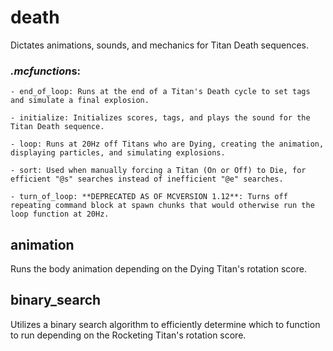 # death
Dictates animations, sounds, and mechanics for Titan Death sequences.

### *.mcfunction*s:
    - end_of_loop: Runs at the end of a Titan's Death cycle to set tags and simulate a final explosion.
    
    - initialize: Initializes scores, tags, and plays the sound for the Titan Death sequence.
    
    - loop: Runs at 20Hz off Titans who are Dying, creating the animation, displaying particles, and simulating explosions.
    
    - sort: Used when manually forcing a Titan (On or Off) to Die, for efficient "@s" searches instead of inefficient "@e" searches.
    
    - turn_of_loop: **DEPRECATED AS OF MCVERSION 1.12**: Turns off repeating command block at spawn chunks that would otherwise run the loop function at 20Hz.
    
## animation
Runs the body animation depending on the Dying Titan's rotation score.

## binary_search
Utilizes a binary search algorithm to efficiently determine which to function to run depending on the Rocketing Titan's rotation score.
